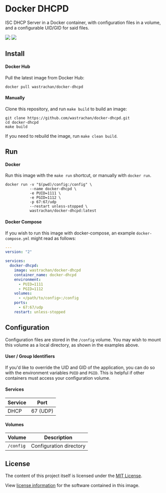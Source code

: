 Docker DHCPD
============

ISC DHCP Server in a Docker container, with configuration files in a volume, and a configurable UID/GID for said files.

[![](https://circleci.com/gh/wastrachan/docker-dhcpd.svg?style=svg)](https://circleci.com/gh/wastrachan/docker-dhcpd)
[![](https://img.shields.io/docker/pulls/wastrachan/dhcpd.svg)](https://hub.docker.com/r/wastrachan/dhcpd)

## Install

#### Docker Hub
Pull the latest image from Docker Hub:

```shell
docker pull wastrachan/docker-dhcpd
```

#### Manually
Clone this repository, and run `make build` to build an image:

```shell
git clone https://github.com/wastrachan/docker-dhcpd.git
cd docker-dhcpd
make build
```

If you need to rebuild the image, run `make clean build`.


## Run

#### Docker
Run this image with the `make run` shortcut, or manually with `docker run`.


```shell
docker run -v "$(pwd)/config:/config" \
           --name docker-dhcpd \
           -e PUID=1111 \
           -e PGID=1112 \
           -p 67:67/udp
           --restart unless-stopped \
           wastrachan/docker-dhcpd:latest
```


#### Docker Compose
If you wish to run this image with docker-compose, an example `docker-compose.yml` might read as follows:

```yaml
---
version: "2"

services:
  docker-dhcpd:
    image: wastrachan/docker-dhcpd
    container_name: docker-dhcpd
    environment:
      - PUID=1111
      - PGID=1112
    volumes:
      - </path/to/config>:/config
    ports:
      - 67:67/udp
    restart: unless-stopped
```


## Configuration
Configuration files are stored in the `/config` volume. You may wish to mount this volume as a local directory, as shown in the examples above.


#### User / Group Identifiers
If you'd like to override the UID and GID of the application, you can do so with the environment variables `PUID` and `PGID`. This is helpful if other containers must access your configuration volume.

#### Services
Service     | Port
------------|-----
DHCP        | 67 (UDP)

#### Volumes
Volume          | Description
----------------|-------------
`/config`       | Configuration directory


## License
The content of this project itself is licensed under the [MIT License](LICENSE).

View [license information](https://www.isc.org/licenses/) for the software contained in this image.
